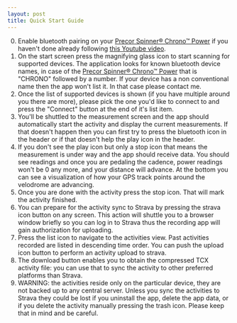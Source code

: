 ```yaml
---
layout: post
title: Quick Start Guide
---
```

0. Enable bluetooth pairing on your [Precor Spinner® Chrono™ Power](https://spinning.com/spinner-chrono-power/) if you haven't done already following [this Youtube video](https://www.youtube.com/watch?v=8w1IcI5twGY).
1. On the start screen press the magnifying glass icon to start scanning for supported devices. The application looks for known bluetooth device names, in case of the [Precor Spinner® Chrono™ Power](https://spinning.com/spinner-chrono-power/) that is "CHRONO" followed by a number. If your device has a non conventional name then the app won't list it. In that case please contact me.
2. Once the list of supported devices is shown (if you have multiple around you there are more), please pick the one you'd like to connect to and press the "Connect" button at the end of it's list item.
3. You'll be shuttled to the measurement screen and the app should automatically start the activity and display the current measurements. If that doesn't happen then you can first try to press the bluetooth icon in the header or if that doesn't help the play icon in the header.
4. If you don't see the play icon but only a stop icon that means the measurement is under way and the app should receive data. You should see readings and once you are pedaling the cadence, power readings won't be 0 any more, and your distance will advance. At the bottom you can see a visualization of how your GPS track points around the velodrome are advancing.
5. Once you are done with the activity press the stop icon. That will mark the activity finished.
6. You can prepare for the activity sync to Strava by pressing the strava icon button on any screen. This action will shuttle you to a browser window briefly so you can log in to Strava thus the recording app will gain authorization for uploading.
7. Press the list icon to navigate to the activities view. Past activities recorded are listed in descending time order. You can push the upload icon button to perform an activity upload to strava.
8. The download button enables you to obtain the compressed TCX activity file: you can use that to sync the activity to other preferred platforms than Strava.
9. WARNING: the activities reside only on the particular device, they are not backed up to any central server. Unless you sync the activities to Strava they could be lost if you uninstall the app, delete the app data, or if you delete the activity manually pressing the trash icon. Please keep that in mind and be careful.
